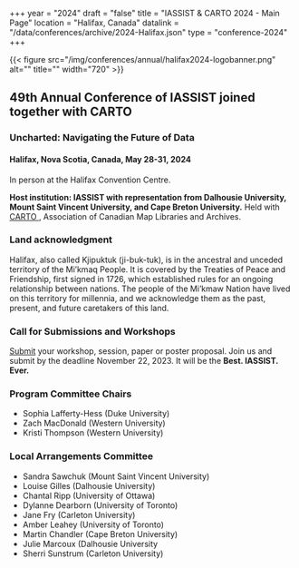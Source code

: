 +++
year = "2024"
draft = "false"
title = "IASSIST & CARTO 2024 - Main Page"
location = "Halifax, Canada"
datalink = "/data/conferences/archive/2024-Halifax.json"
type = "conference-2024"
+++

{{< figure src="/img/conferences/annual/halifax2024-logobanner.png" alt="" title="" width="720" >}}

## 49th Annual Conference of IASSIST joined together with CARTO

### Uncharted: Navigating the Future of Data

#### Halifax, Nova Scotia, Canada, May 28-31, 2024

In person at the Halifax Convention Centre.

**Host institution: IASSIST with representation from Dalhousie University, Mount Saint Vincent University, and Cape Breton University.**
Held with [CARTO <i class="fas fa-external-link-alt"></i>](https://acmla-acacc.ca/), Association of Canadian Map Libraries and Archives.

### Land acknowledgment
 
Halifax, also called Kjipuktuk (ji-buk-tuk), is in the ancestral and unceded territory of the Mi’kmaq People. It is covered by the Treaties of Peace and Friendship, first signed in 1726, which established rules for an ongoing relationship between nations. The people of the Mi’kmaw Nation have lived on this territory for millennia, and we acknowledge them as the past, present, and future caretakers of this land.

### Call for Submissions and Workshops

[Submit](./call-for-submissions/) your workshop, session, paper or poster proposal. Join us and submit by the deadline November 22, 2023. It will be the **Best. IASSIST. Ever.**

### Program Committee Chairs
- Sophia Lafferty-Hess (Duke University)
- Zach MacDonald (Western University)
- Kristi Thompson (Western University)

### Local Arrangements Committee
- Sandra Sawchuk (Mount Saint Vincent University)
- Louise Gilles (Dalhousie University)
- Chantal Ripp (University of Ottawa)
- Dylanne Dearborn (University of Toronto)
- Jane Fry (Carleton University)
- Amber Leahey (University of Toronto)
- Martin Chandler (Cape Breton University)
- Julie Marcoux (Dalhousie University
- Sherri Sunstrum (Carleton University)





<!--Image credit: -->

<!--
Image credit: [Wikimedia Commons <i class="fas fa-external-link-alt"></i>](https://commons.wikimedia.org/wiki/File:Philadelphia_skyline_from_South_Street_Bridge_January_2020_(rotate_2_degrees_perspective_correction_crop_4-1).jpg) licensed under the [Creative Commons Attribution-Share Alike 4.0 International <i class="fas fa-external-link-alt"></i>](https://creativecommons.org/licenses/by-sa/4.0/deed.en) license.
-->

<br />

